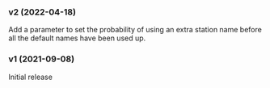 ### v2  (2022-04-18)

Add a parameter to set the probability of using an extra station name before all the default names have been used up.

### v1  (2021-09-08)

Initial release

